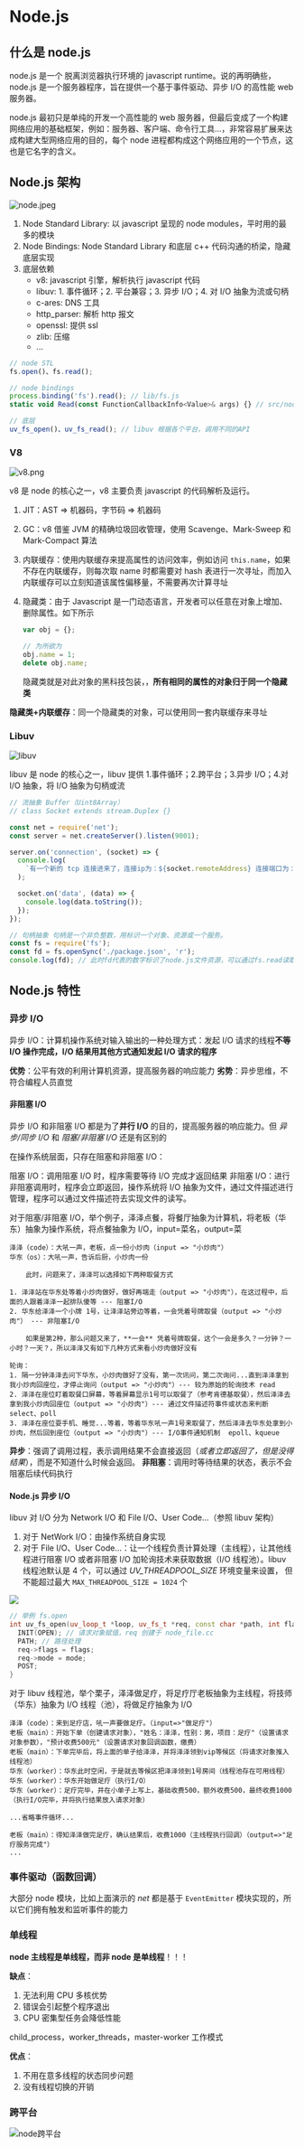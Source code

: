 # Node.js

## 什么是 node.js

node.js 是一个 脱离浏览器执行环境的 javascript runtime。说的再明确些，node.js 是一个服务器程序，旨在提供一个基于事件驱动、异步 I/O 的高性能 web 服务器。

node.js 最初只是单纯的开发一个高性能的 web 服务器，但最后变成了一个构建网络应用的基础框架，例如：服务器、客户端、命令行工具...，非常容易扩展来达成构建大型网络应用的目的，每个 node 进程都构成这个网络应用的一个节点，这也是它名字的含义。

## Node.js 架构

![node.jpeg](https://public.keven.work/node%E4%B8%80%E8%A7%88.jpeg)

1. Node Standard Library: 以 javascript 呈现的 node modules，平时用的最多的模块
2. Node Bindings: Node Standard Library 和底层 c++ 代码沟通的桥梁，隐藏底层实现
3. 底层依赖
   - v8: javascript 引擎，解析执行 javascript 代码
   - libuv: 1. 事件循环；2. 平台兼容；3. 异步 I/O；4. 对 I/O 抽象为流或句柄
   - c-ares: DNS 工具
   - http_parser: 解析 http 报文
   - openssl: 提供 ssl
   - zlib: 压缩
   - ...

```javascript
// node STL
fs.open()、fs.read();

// node bindings
process.binding('fs').read(); // lib/fs.js
static void Read(const FunctionCallbackInfo<Value>& args) {} // src/node_file.cc

// 底层
uv_fs_open()、uv_fs_read(); // libuv 根据各个平台，调用不同的API
```

### V8

![v8.png](https://public.keven.work/v8.png)

v8 是 node 的核心之一，v8 主要负责 javascript 的代码解析及运行。

1. JIT：AST => 机器码，字节码 => 机器码
2. GC：v8 借鉴 JVM 的精确垃圾回收管理，使用 Scavenge、Mark-Sweep 和 Mark-Compact 算法
3. 内联缓存：使用内联缓存来提高属性的访问效率，例如访问 `this.name`，如果不存在内联缓存，则每次取 name 时都需要对 hash 表进行一次寻址，而加入内联缓存可以立刻知道该属性偏移量，不需要再次计算寻址
4. 隐藏类：由于 Javascript 是一门动态语言，开发者可以任意在对象上增加、删除属性。如下所示

   ```javascript
   var obj = {};

   // 为所欲为
   obj.name = 1;
   delete obj.name;
   ```

   隐藏类就是对此对象的黑科技包装，，**所有相同的属性的对象归于同一个隐藏类**

**隐藏类+内联缓存**：同一个隐藏类的对象，可以使用同一套内联缓存来寻址

### Libuv

![libuv](https://public.keven.work/libuv.png)

libuv 是 node 的核心之一，libuv 提供 1.事件循环；2.跨平台；3.异步 I/O；4.对 I/O 抽象，将 I/O 抽象为句柄或流

```javascript
// 流抽象 Buffer（Uint8Array）
// class Socket extends stream.Duplex {}

const net = require('net');
const server = net.createServer().listen(9001);

server.on('connection', (socket) => {
  console.log(
    `有一个新的 tcp 连接进来了，连接ip为：${socket.remoteAddress} 连接端口为：{socket.remotePort}`
  );

  socket.on('data', (data) => {
    console.log(data.toString());
  });
});

// 句柄抽象 句柄是一个非负整数，用标识一个对象、资源或一个服务。
const fs = require('fs');
const fd = fs.openSync('./package.json', 'r');
console.log(fd); // 此时fd代表的数字标识了node.js文件资源，可以通过fs.read读取
```

## Node.js 特性

### 异步 I/O

异步 I/O：计算机操作系统对输入输出的一种处理方式：发起 I/O 请求的线程**不等 I/O 操作完成，I/O 结果用其他方式通知发起 I/O 请求的程序**

**优势**：公平有效的利用计算机资源，提高服务器的响应能力
**劣势**：异步思维，不符合编程人员直觉

#### 非阻塞 I/O

异步 I/O 和非阻塞 I/O 都是为了**并行 I/O** 的目的，提高服务器的响应能力。但 _异步/同步 I/O_ 和 _阻塞/非阻塞 I/O_ 还是有区别的

在操作系统层面，只存在阻塞和非阻塞 I/O：

阻塞 I/O：调用阻塞 I/O 时，程序需要等待 I/O 完成才返回结果
非阻塞 I/O：进行非阻塞调用时，程序会立即返回，操作系统将 I/O 抽象为文件，通过文件描述进行管理，程序可以通过文件描述符去实现文件的读写。

对于阻塞/非阻塞 I/O，举个例子，泽泽点餐，将餐厅抽象为计算机，将老板（华东）抽象为操作系统，将点餐抽象为 I/O，input=菜名，output=菜

```text
泽泽（code）：大吼一声，老板，点一份小炒肉（input => "小炒肉"）
华东（os）：大吼一声，告诉后厨，小炒肉一份

    此时，问题来了，泽泽可以选择如下两种取餐方式

1. 泽泽站在华东处等着小炒肉做好，做好再端走（output => "小炒肉"），在这过程中，后面的人跟着泽泽一起排队傻等 --- 阻塞I/O
2. 华东给泽泽一个小牌 1号，让泽泽站旁边等着，一会凭着号牌取餐（output => "小炒肉"） --- 非阻塞I/O

    如果是第2种，那么问题又来了，**一会** 凭着号牌取餐，这个一会是多久？一分钟？一小时？一天？，所以泽泽又有如下几种方式来看小炒肉做好没有

轮询：
1. 隔一分钟泽泽去问下华东，小炒肉做好了没有，第一次讯问，第二次询问...直到泽泽拿到我小炒肉回座位，才停止询问（output => "小炒肉"）--- 较为原始的轮询技术 read
2. 泽泽在座位盯着取餐口屏幕，等着屏幕显示1号可以取餐了（参考肯德基取餐），然后泽泽去拿到我小炒肉回座位（output => "小炒肉"）--- 通过文件描述符事件或状态来判断 select、poll
3. 泽泽在座位耍手机、睡觉...等着，等着华东吼一声1号来取餐了，然后泽泽去华东处拿到小炒肉，然后回到座位（output => "小炒肉"）--- I/O事件通知机制  epoll、kqueue
```

**异步**：强调了调用过程，表示调用结果不会直接返回（_或者立即返回了，但是没得结果_），而是不知道什么时候会返回。
**非阻塞**：调用时等待结果的状态，表示不会阻塞后续代码执行

#### Node.js 异步 I/O

libuv 对 I/O 分为 Network I/O 和 File I/O、User Code...（参照 libuv 架构）

1. 对于 NetWork I/O：由操作系统自身实现
2. 对于 File I/O、User Code...：让一个线程负责计算处理（主线程），让其他线程进行阻塞 I/O 或者非阻塞 I/O 加轮询技术来获取数据（I/O 线程池）。libuv 线程池默认是 4 个，可以通过 _UV_THREADPOOL_SIZE_ 环境变量来设置，
   但不能超过最大 `MAX_THREADPOOL_SIZE = 1024` 个

![](https://public.keven.work/node%E5%BC%82%E6%AD%A5.png)

```cpp
// 举例 fs.open
int uv_fs_open(uv_loop_t *loop, uv_fs_t *req, const char *path, int flags, int mode, uv_fs_cb cb) {
  INIT(OPEN); // 请求对象赋值，req 创建于 node_file.cc
  PATH; // 路径处理
  req->flags = flags;
  req->mode = mode;
  POST;
}
```

对于 libuv 线程池，举个栗子，泽泽做足疗，将足疗厅老板抽象为主线程，将技师（华东）抽象为 I/O 线程（池），将做足疗抽象为 I/O

```text
泽泽（code）：来到足疗店，吼一声要做足疗。（input=>"做足疗"）
老板（main）：开始下单（创建请求对象），"姓名：泽泽，性别：男，项目：足疗"（设置请求对象参数），"预计收费500元"（设置请求对象回调函数，缴费）
老板（main）：下单完毕后，将上面的单子给泽泽，并将泽泽领到vip等候区（将请求对象推入线程池）
华东（worker）：华东此时空闲，于是就去等候区把泽泽领到1号房间（线程池存在可用线程）
华东（worker）：华东开始做足疗（执行I/O）
华东（worker）：足疗完毕，并在小单子上写上，基础收费500，额外收费500，最终收费1000（执行I/O完毕，并将执行结果放入请求对象）

...省略事件循环...

老板（main）：得知泽泽做完足疗，确认结果后，收费1000（主线程执行回调）（output=>"足疗服务完成"）
...
```

### 事件驱动（函数回调）

大部分 node 模块，比如上面演示的 _net_ 都是基于 `EventEmitter` 模块实现的，所以它们拥有触发和监听事件的能力

### 单线程

**node 主线程是单线程，而非 node 是单线程**！！！

**缺点**：

1. 无法利用 CPU 多核优势
2. 错误会引起整个程序退出
3. CPU 密集型任务会降低性能

child_process，worker_threads，master-worker 工作模式

**优点**：

1. 不用在意多线程的状态同步问题
2. 没有线程切换的开销

### 跨平台

![node跨平台](https://public.keven.work/node%E8%B7%A8%E5%B9%B3%E5%8F%B0.png)
